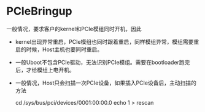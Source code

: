 PCIeBringup
======

一般情况，要求客户的kernel和PCIe模组同时开机，因此

- kernel出现异常重启，PCIe模组也同时跟着重启，同样模组异常，模组需要重启的时候，Host主机也要同时重启。
- 一般Uboot不包含PCIe驱动，无法识别PCIe模组。需要在bootloader跑完后，才给模组上电开机。
- 一般情况，Host只会扫描一次PCIe设备，如果插入PCIe设备后，主动扫描的方法
	
	cd /sys/bus/pci/devices/0001:00:00.0
	echo 1 > rescan 


